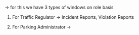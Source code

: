 -> for this we have 3 types of windows on role basis

1. For Traffic Regulator -> Incident Reports, Violation Reports

2. For Parking Administrator ->
